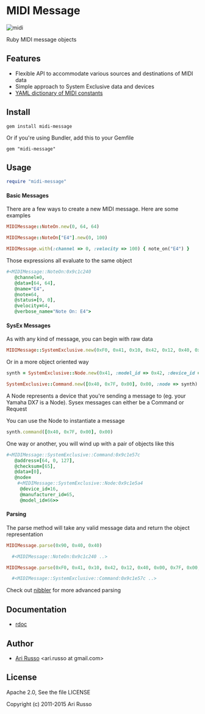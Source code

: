 # MIDI Message

![midi](http://img208.imageshack.us/img208/5623/mks80small.jpg)

Ruby MIDI message objects

## Features

* Flexible API to accommodate various sources and destinations of MIDI data
* Simple approach to System Exclusive data and devices
* [YAML dictionary of MIDI constants](https://github.com/arirusso/midi-message/blob/master/lib/midi.yml)

## Install

`gem install midi-message`

Or if you're using Bundler, add this to your Gemfile

`gem "midi-message"`

## Usage

```ruby
require "midi-message"
```

#### Basic Messages

There are a few ways to create a new MIDI message.  Here are some examples

```ruby
MIDIMessage::NoteOn.new(0, 64, 64)

MIDIMessage::NoteOn["E4"].new(0, 100)

MIDIMessage.with(:channel => 0, :velocity => 100) { note_on("E4") }
```

Those expressions all evaluate to the same object

```ruby
#<MIDIMessage::NoteOn:0x9c1c240
   @channel=0,
   @data=[64, 64],
   @name="E4",
   @note=64,
   @status=[9, 0],
   @velocity=64,
   @verbose_name="Note On: E4">
```

#### SysEx Messages

As with any kind of message, you can begin with raw data

```ruby
MIDIMessage::SystemExclusive.new(0xF0, 0x41, 0x10, 0x42, 0x12, 0x40, 0x00, 0x7F, 0x00, 0x41, 0xF7)
```

Or in a more object oriented way

```ruby  
synth = SystemExclusive::Node.new(0x41, :model_id => 0x42, :device_id => 0x10)

SystemExclusive::Command.new([0x40, 0x7F, 0x00], 0x00, :node => synth)
```

A Node represents a device that you're sending a message to (eg. your Yamaha DX7 is a Node).  Sysex messages can either be a Command or Request

You can use the Node to instantiate a message

```ruby  
synth.command([0x40, 0x7F, 0x00], 0x00)
```

One way or another, you will wind up with a pair of objects like this

```ruby
#<MIDIMessage::SystemExclusive::Command:0x9c1e57c
   @address=[64, 0, 127],
   @checksum=[65],
   @data=[0],
   @node=
    #<MIDIMessage::SystemExclusive::Node:0x9c1e5a4
     @device_id=16,
     @manufacturer_id=65,
     @model_id=66>>
```

#### Parsing

The parse method will take any valid message data and return the object representation

```ruby
MIDIMessage.parse(0x90, 0x40, 0x40)

  #<MIDIMessage::NoteOn:0x9c1c240 ..>

MIDIMessage.parse(0xF0, 0x41, 0x10, 0x42, 0x12, 0x40, 0x00, 0x7F, 0x00, 0x41, 0xF7)

  #<MIDIMessage::SystemExclusive::Command:0x9c1e57c ..>
```

Check out [nibbler](http://github.com/arirusso/nibbler) for more advanced parsing

## Documentation

* [rdoc](http://rubydoc.info/github/arirusso/midi-message)

## Author

* [Ari Russo](http://github.com/arirusso) <ari.russo at gmail.com>

## License

Apache 2.0, See the file LICENSE

Copyright (c) 2011-2015 Ari Russo
